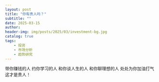 ```yaml
---
layout: post
title: "你有贵人吗？"
subtitle: ""
date: 2025-03-15
author: 
header-img: img/posts/2025/03/investment-bg.jpg
catalog: true
tags:
    - 投资
    - 市场分析
    - 趋势研究
---
```


带你赚钱的人
约你学习的人
和你谈人生的人
和你聊理想的人
处处为你加油打气
这才是贵人！